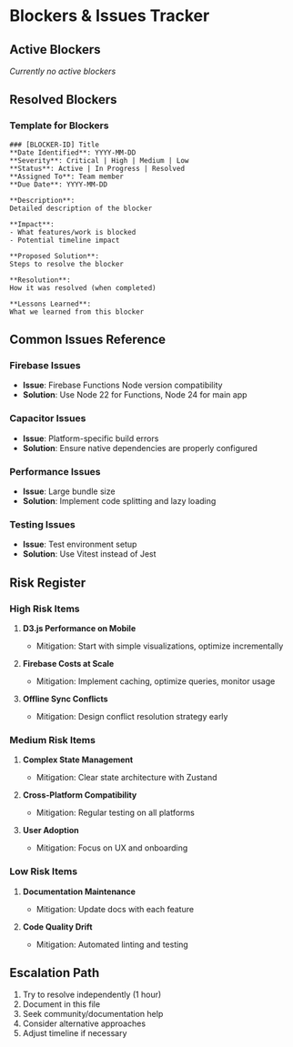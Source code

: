# Blockers & Issues Tracker

## Active Blockers
*Currently no active blockers*

## Resolved Blockers

### Template for Blockers
```
### [BLOCKER-ID] Title
**Date Identified**: YYYY-MM-DD
**Severity**: Critical | High | Medium | Low
**Status**: Active | In Progress | Resolved
**Assigned To**: Team member
**Due Date**: YYYY-MM-DD

**Description**:
Detailed description of the blocker

**Impact**:
- What features/work is blocked
- Potential timeline impact

**Proposed Solution**:
Steps to resolve the blocker

**Resolution**:
How it was resolved (when completed)

**Lessons Learned**:
What we learned from this blocker
```

## Common Issues Reference

### Firebase Issues
- **Issue**: Firebase Functions Node version compatibility
- **Solution**: Use Node 22 for Functions, Node 24 for main app

### Capacitor Issues
- **Issue**: Platform-specific build errors
- **Solution**: Ensure native dependencies are properly configured

### Performance Issues
- **Issue**: Large bundle size
- **Solution**: Implement code splitting and lazy loading

### Testing Issues
- **Issue**: Test environment setup
- **Solution**: Use Vitest instead of Jest

## Risk Register

### High Risk Items
1. **D3.js Performance on Mobile**
   - Mitigation: Start with simple visualizations, optimize incrementally
   
2. **Firebase Costs at Scale**
   - Mitigation: Implement caching, optimize queries, monitor usage

3. **Offline Sync Conflicts**
   - Mitigation: Design conflict resolution strategy early

### Medium Risk Items
1. **Complex State Management**
   - Mitigation: Clear state architecture with Zustand

2. **Cross-Platform Compatibility**
   - Mitigation: Regular testing on all platforms

3. **User Adoption**
   - Mitigation: Focus on UX and onboarding

### Low Risk Items
1. **Documentation Maintenance**
   - Mitigation: Update docs with each feature

2. **Code Quality Drift**
   - Mitigation: Automated linting and testing

## Escalation Path
1. Try to resolve independently (1 hour)
2. Document in this file
3. Seek community/documentation help
4. Consider alternative approaches
5. Adjust timeline if necessary